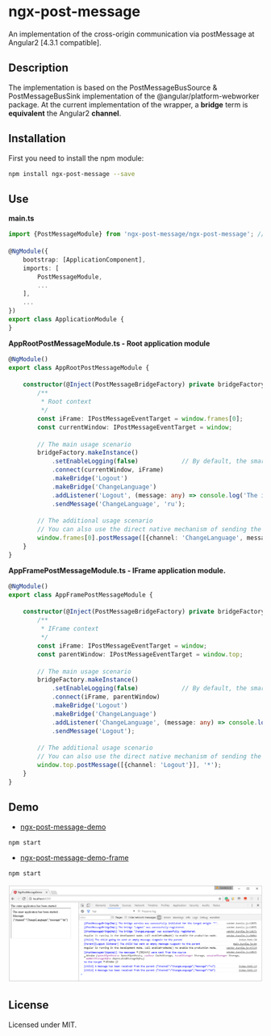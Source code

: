 # ngx-post-message

An implementation of the cross-origin communication via postMessage at Angular2 [4.3.1 compatible].

## Description

The implementation is based on the PostMessageBusSource & PostMessageBusSink implementation of the @angular/platform-webworker package.
At the current implementation of the wrapper, a **bridge** term is **equivalent** the Angular2 **channel**.  

## Installation

First you need to install the npm module:
```sh
npm install ngx-post-message --save
```

## Use

**main.ts**
```typescript
import {PostMessageModule} from 'ngx-post-message/ngx-post-message'; // import {PostMessageModule} from 'ngx-post-message'

@NgModule({
    bootstrap: [ApplicationComponent],
    imports: [
        PostMessageModule,
        ...
    ],
    ...
})
export class ApplicationModule {
}
```

**AppRootPostMessageModule.ts - Root application module**
```typescript
@NgModule()
export class AppRootPostMessageModule {

	constructor(@Inject(PostMessageBridgeFactory) private bridgeFactory: PostMessageBridgeFactory) {
		/**
		 * Root context
		 */
		const iFrame: IPostMessageEventTarget = window.frames[0];
		const currentWindow: IPostMessageEventTarget = window;

		// The main usage scenario
		bridgeFactory.makeInstance()
			.setEnableLogging(false)            // By default, the smart logger is enabled
			.connect(currentWindow, iFrame)
			.makeBridge('Logout')
			.makeBridge('ChangeLanguage')
			.addListener('Logout', (message: any) => console.log('The iframe has sent a message to the parent: LOGOUT'))
			.sendMessage('ChangeLanguage', 'ru');

		// The additional usage scenario
		// You can also use the direct native mechanism of sending the message (if the external application does not use Angular2)
		window.frames[0].postMessage([{channel: 'ChangeLanguage', message: 'de'}], '*');
	}
}
```

**AppFramePostMessageModule.ts - IFrame application module.**
```typescript
@NgModule()
export class AppFramePostMessageModule {

	constructor(@Inject(PostMessageBridgeFactory) private bridgeFactory: PostMessageBridgeFactory) {
		/**
		 * IFrame context
		 */
		const iFrame: IPostMessageEventTarget = window;
		const parentWindow: IPostMessageEventTarget = window.top;

		// The main usage scenario
		bridgeFactory.makeInstance()
			.setEnableLogging(false)            // By default, the smart logger is enabled
			.connect(iFrame, parentWindow)
			.makeBridge('Logout')
			.makeBridge('ChangeLanguage')
			.addListener('ChangeLanguage', (message: any) => console.log(`The parent has sent a message to the iframe - set a new language as: ${message}`))
			.sendMessage('Logout');

		// The additional usage scenario
		// You can also use the direct native mechanism of sending the message (if the external application does not use Angular2)
		window.top.postMessage([{channel: 'Logout'}], '*');
	}
}
```

## Demo

* [ngx-post-message-demo](demo/ngx-post-message-demo)
```sh
npm start
```

* [ngx-post-message-demo-frame](demo/ngx-post-message-demo-frame)
```sh
npm start
```

![Preview](preview.png)

## License

Licensed under MIT.